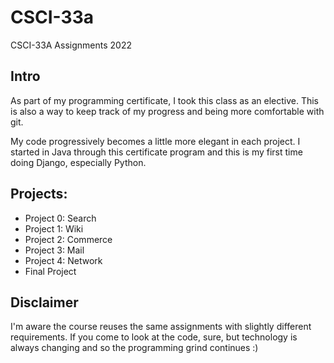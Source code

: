# CSCI-33a
CSCI-33A Assignments 2022

## Intro
As part of my programming certificate, I took this class as an elective. This is also a way to keep track of my progress and being more comfortable with git. 

My code progressively becomes a little more elegant in each project. I started in Java through this certificate program and this is my first time doing Django, especially Python. 


## Projects:

*  Project 0: Search
*  Project 1: Wiki
*  Project 2: Commerce
*  Project 3: Mail
*  Project 4: Network
*  Final Project

## Disclaimer
I'm aware the course reuses the same assignments with slightly different requirements. If you come to look at  the code, sure, but technology is always changing and so the programming grind continues :)